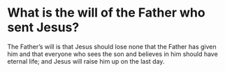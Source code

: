 # What is the will of the Father who sent Jesus?

The Father’s will is that Jesus should lose none that the Father has given him and that everyone who sees the son and believes in him should have eternal life; and Jesus will raise him up on the last day.
